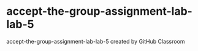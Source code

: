 # accept-the-group-assignment-lab-lab-5
accept-the-group-assignment-lab-lab-5 created by GitHub Classroom
